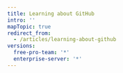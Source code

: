 ```yaml
---
title: Learning about GitHub
intro: ''
mapTopic: true
redirect_from:
  - /articles/learning-about-github
versions:
  free-pro-team: '*'
  enterprise-server: '*'
---
```


